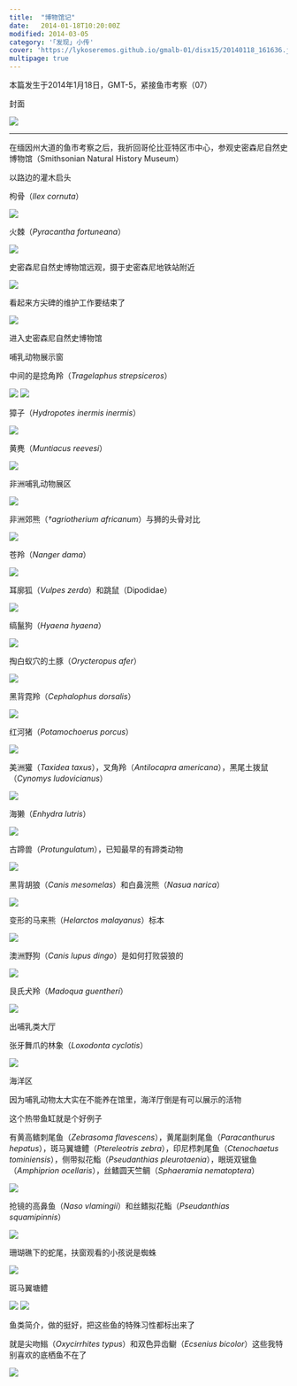 ```yaml
---
title:  "博物馆记"
date:   2014-01-18T10:20:00Z
modified: 2014-03-05
category: '｢发现｣ 小传'
cover: 'https://lykoseremos.github.io/gmalb-01/disx15/20140118_161636.jpg'
multipage: true
---
```


本篇发生于2014年1月18日，GMT-5，紧接鱼市考察（07）

封面

<img class='disc' src='https://lykoseremos.github.io/gmalb-01/disx15/20140118_161636.jpg'>

---

在缅因州大道的鱼市考察之后，我折回哥伦比亚特区市中心，参观史密森尼自然史博物馆（Smithsonian Natural History Museum）

以路边的灌木启头

枸骨（<i>Ilex cornuta</i>）

<img class='disc' src='https://lykoseremos.github.io/gmalb-01/disx15/20140118_145308.jpg'>

火棘（<i>Pyracantha fortuneana</i>）

<img class='disc' src='https://lykoseremos.github.io/gmalb-01/disx15/20140118_145615.jpg'>

史密森尼自然史博物馆远观，摄于史密森尼地铁站附近

<img class='disc' src='https://lykoseremos.github.io/gmalb-01/disx15/20140118_150210.jpg'>

看起来方尖碑的维护工作要结束了

<img class='disc' src='https://lykoseremos.github.io/gmalb-01/disx15/20140118_150259-HDR.jpg'>

进入史密森尼自然史博物馆

哺乳动物展示窗

中间的是捻角羚（<i>Tragelaphus strepsiceros</i>）

<img class='disc' src='https://lykoseremos.github.io/gmalb-01/disx15/20140118_150752.jpg'>

<img class='disc' src='https://lykoseremos.github.io/gmalb-01/disx15/20140118_150801.jpg'>

獐子（<i>Hydropotes inermis inermis</i>）

<img class='disc' src='https://lykoseremos.github.io/gmalb-01/disx15/20140118_150814.jpg'>

黄麂（<i>Muntiacus reevesi</i>）

<img class='disc' src='https://lykoseremos.github.io/gmalb-01/disx15/20140118_150825.jpg'>

非洲哺乳动物展区

<img class='disc' src='https://lykoseremos.github.io/gmalb-01/disx15/20140118_150834.jpg'>

非洲郊熊（<i>†agriotherium africanum</i>）与狮的头骨对比

<img class='disc' src='https://lykoseremos.github.io/gmalb-01/disx15/20140118_150900.jpg'>

苍羚（<i>Nanger dama</i>）

<img class='disc' src='https://lykoseremos.github.io/gmalb-01/disx15/20140118_150956.jpg'>

耳廓狐（<i>Vulpes zerda</i>）和跳鼠（Dipodidae）

<img class='disc' src='https://lykoseremos.github.io/gmalb-01/disx15/20140118_151009.jpg'>

缟鬣狗（<i>Hyaena hyaena</i>）

<img class='disc' src='https://lykoseremos.github.io/gmalb-01/disx15/20140118_151023.jpg'>

掏白蚁穴的土豚（<i>Orycteropus afer</i>）

<img class='disc' src='https://lykoseremos.github.io/gmalb-01/disx15/20140118_151056.jpg'>

黑背霓羚（<i>Cephalophus dorsalis</i>）

<img class='disc' src='https://lykoseremos.github.io/gmalb-01/disx15/20140118_151225.jpg'>

红河猪（<i>Potamochoerus porcus</i>）

<img class='disc' src='https://lykoseremos.github.io/gmalb-01/disx15/20140118_151241.jpg'>

美洲獾（<i>Taxidea taxus</i>），叉角羚（<i>Antilocapra americana</i>），黑尾土拨鼠（<i>Cynomys ludovicianus</i>）

<img class='disc' src='https://lykoseremos.github.io/gmalb-01/disx15/20140118_151554.jpg'>

海獭（<i>Enhydra lutris</i>）

<img class='disc' src='https://lykoseremos.github.io/gmalb-01/disx15/20140118_151649.jpg'>

古蹄兽（<i>Protungulatum</i>），已知最早的有蹄类动物

<img class='disc' src='https://lykoseremos.github.io/gmalb-01/disx15/20140118_151823.jpg'>

黑背胡狼（<i>Canis mesomelas</i>）和白鼻浣熊（<i>Nasua narica</i>）

<img class='disc' src='https://lykoseremos.github.io/gmalb-01/disx15/20140118_151849.jpg'>

变形的马来熊（<i>Helarctos malayanus</i>）标本

<img class='disc' src='https://lykoseremos.github.io/gmalb-01/disx15/20140118_151900.jpg'>

澳洲野狗（<i>Canis lupus dingo</i>）是如何打败袋狼的

<img class='disc' src='https://lykoseremos.github.io/gmalb-01/disx15/20140118_152041.jpg'>

艮氏犬羚（<i>Madoqua guentheri</i>）

<img class='disc' src='https://lykoseremos.github.io/gmalb-01/disx15/20140118_152121.jpg'>

出哺乳类大厅

张牙舞爪的林象（<i>Loxodonta cyclotis</i>）

<img class='disc' src='https://lykoseremos.github.io/gmalb-01/disx15/20140118_152427.jpg'>

海洋区

因为哺乳动物太大实在不能养在馆里，海洋厅倒是有可以展示的活物

这个热带鱼缸就是个好例子

有黄高鳍刺尾鱼（<i>Zebrasoma flavescens</i>），黄尾副刺尾鱼（<i>Paracanthurus hepatus</i>），斑马翼塘鳢（<i>Ptereleotris zebra</i>），印尼栉刺尾鱼（<i>Ctenochaetus tominiensis</i>），侧带拟花鮨（<i>Pseudanthias pleurotaenia</i>），眼斑双锯鱼（<i>Amphiprion ocellaris</i>），丝鳍圆天竺鲷（<i>Sphaeramia nematoptera</i>）

<img class='disc' src='https://lykoseremos.github.io/gmalb-01/disx15/20140118_152551.jpg'>

抢镜的高鼻鱼（<i>Naso vlamingii</i>）和丝鳍拟花鮨（<i>Pseudanthias squamipinnis</i>）

<img class='disc' src='https://lykoseremos.github.io/gmalb-01/disx15/20140118_152554.jpg'>

珊瑚礁下的蛇尾，扶窗观看的小孩说是蜘蛛

<img class='disc' src='https://lykoseremos.github.io/gmalb-01/disx15/20140118_152601.jpg'>

斑马翼塘鳢

<img class='disc' src='https://lykoseremos.github.io/gmalb-01/disx15/20140118_152617.jpg'>

<img class='disc' src='https://lykoseremos.github.io/gmalb-01/disx15/20140118_152624.jpg'>

鱼类简介，做的挺好，把这些鱼的特殊习性都标出来了

就是尖吻䱵（<i>Oxycirrhites typus</i>）和双色异齿鳚（<i>Ecsenius bicolor</i>）这些我特别喜欢的底栖鱼不在了

<img class='disc' src='https://lykoseremos.github.io/gmalb-01/disx15/20140118_152725.jpg'>
